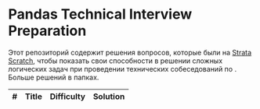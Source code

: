 # Pandas Technical Interview Preparation



Этот репозиторий содержит решения вопросов, которые были  на [Strata Scratch](https://www.stratascratch.com ), чтобы показать свои способности в решении сложных логических задач при проведении технических собеседований по . Больше решений в папках.



|  #  | Title | Difficulty | Solution |
|:---:|:-----:|:----------:|:--------:|
